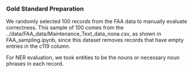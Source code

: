 ### Gold Standard Preparation

We randomly selected 100 records from the FAA data to manually evaluate correctness. This sample of 100 comes from the ../data/FAA_data/Maintenance_Text_data_nona.csv, as shown in FAA_sampling.ipynb, since this dataset removes records that have empty entries in the c119 column.

For NER evaluation, we took entities to be the nouns or necessary noun phrases in each record.
